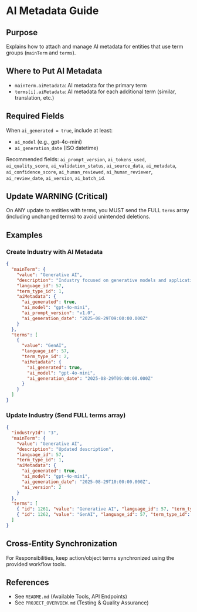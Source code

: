 # AI Metadata Guide

## Purpose
Explains how to attach and manage AI metadata for entities that use term groups (`mainTerm` and `terms`).

## Where to Put AI Metadata
- `mainTerm.aiMetadata`: AI metadata for the primary term
- `terms[i].aiMetadata`: AI metadata for each additional term (similar, translation, etc.)

## Required Fields
When `ai_generated = true`, include at least:
- `ai_model` (e.g., gpt-4o-mini)
- `ai_generation_date` (ISO datetime)

Recommended fields: `ai_prompt_version`, `ai_tokens_used`, `ai_quality_score`, `ai_validation_status`, `ai_source_data`, `ai_metadata`, `ai_confidence_score`, `ai_human_reviewed`, `ai_human_reviewer`, `ai_review_date`, `ai_version`, `ai_batch_id`.

## Update WARNING (Critical)
On ANY update to entities with terms, you MUST send the FULL `terms` array (including unchanged terms) to avoid unintended deletions.

## Examples
### Create Industry with AI Metadata
```json
{
  "mainTerm": {
    "value": "Generative AI",
    "description": "Industry focused on generative models and applications",
    "language_id": 57,
    "term_type_id": 1,
    "aiMetadata": {
      "ai_generated": true,
      "ai_model": "gpt-4o-mini",
      "ai_prompt_version": "v1.0",
      "ai_generation_date": "2025-08-29T09:00:00.000Z"
    }
  },
  "terms": [
    {
      "value": "GenAI",
      "language_id": 57,
      "term_type_id": 2,
      "aiMetadata": {
        "ai_generated": true,
        "ai_model": "gpt-4o-mini",
        "ai_generation_date": "2025-08-29T09:00:00.000Z"
      }
    }
  ]
}
```

### Update Industry (Send FULL terms array)
```json
{
  "industryId": "3",
  "mainTerm": {
    "value": "Generative AI",
    "description": "Updated description",
    "language_id": 57,
    "term_type_id": 1,
    "aiMetadata": {
      "ai_generated": true,
      "ai_model": "gpt-4o-mini",
      "ai_generation_date": "2025-08-29T10:00:00.000Z",
      "ai_version": 2
    }
  },
  "terms": [
    { "id": 1261, "value": "Generative AI", "language_id": 57, "term_type_id": 1 },
    { "id": 1262, "value": "GenAI", "language_id": 57, "term_type_id": 2 }
  ]
}
```

## Cross-Entity Synchronization
For Responsibilities, keep action/object terms synchronized using the provided workflow tools.

## References
- See `README.md` (Available Tools, API Endpoints)
- See `PROJECT_OVERVIEW.md` (Testing & Quality Assurance)
